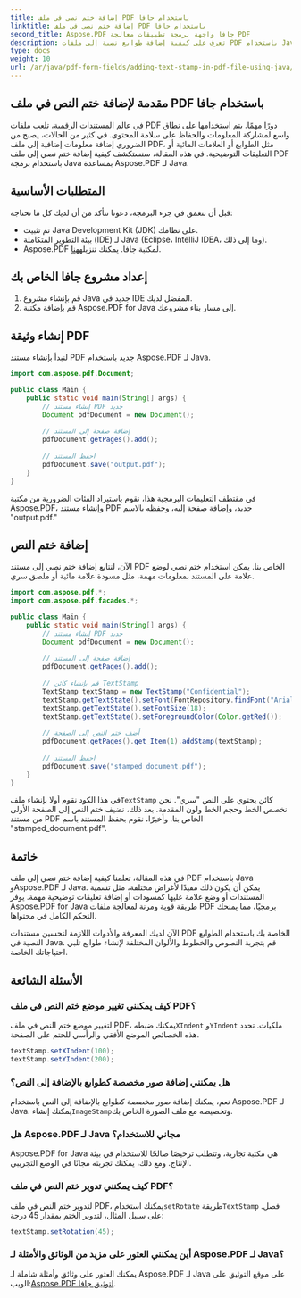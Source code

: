 ```yaml
---
title: إضافة ختم نصي في ملف PDF باستخدام جافا
linktitle: إضافة ختم نصي في ملف PDF باستخدام جافا
second_title: Aspose.PDF جافا واجهة برمجة تطبيقات معالجة PDF
description: تعرف على كيفية إضافة طوابع نصية إلى ملفات PDF باستخدام Java مع Aspose.PDF لـ Java. قم بتخصيص مستندات PDF الخاصة بك دون عناء.
type: docs
weight: 10
url: /ar/java/pdf-form-fields/adding-text-stamp-in-pdf-file-using-java/
---
```


## مقدمة لإضافة ختم النص في ملف PDF باستخدام جافا

في عالم المستندات الرقمية، تلعب ملفات PDF دورًا مهمًا. يتم استخدامها على نطاق واسع لمشاركة المعلومات والحفاظ على سلامة المحتوى. في كثير من الحالات، يصبح من الضروري إضافة معلومات إضافية إلى ملف PDF، مثل الطوابع أو العلامات المائية أو التعليقات التوضيحية. في هذه المقالة، سنستكشف كيفية إضافة ختم نصي إلى ملف PDF باستخدام برمجة Java بمساعدة Aspose.PDF لـ Java.

## المتطلبات الأساسية

قبل أن نتعمق في جزء البرمجة، دعونا نتأكد من أن لديك كل ما تحتاجه:

- تم تثبيت Java Development Kit (JDK) على نظامك.
- بيئة التطوير المتكاملة (IDE) لـ Java (Eclipse، IntelliJ IDEA، وما إلى ذلك).
-  Aspose.PDF لمكتبة جافا. يمكنك تنزيله[هنا](https://releases.aspose.com/pdf/java/).

## إعداد مشروع جافا الخاص بك

1. قم بإنشاء مشروع Java جديد في IDE المفضل لديك.
2. قم بإضافة مكتبة Aspose.PDF for Java إلى مسار بناء مشروعك.

## إنشاء وثيقة PDF

لنبدأ بإنشاء مستند PDF جديد باستخدام Aspose.PDF لـ Java.

```java
import com.aspose.pdf.Document;

public class Main {
    public static void main(String[] args) {
        // إنشاء مستند PDF جديد
        Document pdfDocument = new Document();
        
        // إضافة صفحة إلى المستند
        pdfDocument.getPages().add();
        
        // احفظ المستند
        pdfDocument.save("output.pdf");
    }
}
```

في مقتطف التعليمات البرمجية هذا، نقوم باستيراد الفئات الضرورية من مكتبة Aspose.PDF، وإنشاء مستند PDF جديد، وإضافة صفحة إليه، وحفظه بالاسم "output.pdf."

## إضافة ختم النص

الآن، لنتابع إضافة ختم نصي إلى مستند PDF الخاص بنا. يمكن استخدام ختم نصي لوضع علامة على المستند بمعلومات مهمة، مثل مسودة علامة مائية أو ملصق سري.

```java
import com.aspose.pdf.*;
import com.aspose.pdf.facades.*;

public class Main {
    public static void main(String[] args) {
        // إنشاء مستند PDF جديد
        Document pdfDocument = new Document();
        
        // إضافة صفحة إلى المستند
        pdfDocument.getPages().add();
        
        // قم بإنشاء كائن TextStamp
        TextStamp textStamp = new TextStamp("Confidential");
        textStamp.getTextState().setFont(FontRepository.findFont("Arial"));
        textStamp.getTextState().setFontSize(18);
        textStamp.getTextState().setForegroundColor(Color.getRed());
        
        // أضف ختم النص إلى الصفحة
        pdfDocument.getPages().get_Item(1).addStamp(textStamp);
        
        // احفظ المستند
        pdfDocument.save("stamped_document.pdf");
    }
}
```

 في هذا الكود نقوم أولا بإنشاء ملف`TextStamp` كائن يحتوي على النص "سري". نحن نخصص الخط وحجم الخط ولون المقدمة. بعد ذلك، نضيف ختم النص إلى الصفحة الأولى من مستند PDF الخاص بنا. وأخيرًا، نقوم بحفظ المستند باسم "stamped_document.pdf".

## خاتمة

في هذه المقالة، تعلمنا كيفية إضافة ختم نصي إلى ملف PDF باستخدام Java وAspose.PDF لـ Java. يمكن أن يكون ذلك مفيدًا لأغراض مختلفة، مثل تسمية المستندات أو وضع علامة عليها كمسودات أو إضافة تعليقات توضيحية مهمة. يوفر Aspose.PDF for Java طريقة قوية ومرنة لمعالجة ملفات PDF برمجيًا، مما يمنحك التحكم الكامل في محتواها.

الآن لديك المعرفة والأدوات اللازمة لتحسين مستندات PDF الخاصة بك باستخدام الطوابع النصية في Java. قم بتجربة النصوص والخطوط والألوان المختلفة لإنشاء طوابع تلبي احتياجاتك الخاصة.

## الأسئلة الشائعة

### كيف يمكنني تغيير موضع ختم النص في ملف PDF؟

 لتغيير موضع ختم النص في ملف PDF، يمكنك ضبطه`XIndent` و`YIndent` ملكيات. تحدد هذه الخصائص الموضع الأفقي والرأسي للختم على الصفحة.

```java
textStamp.setXIndent(100);
textStamp.setYIndent(200);
```

### هل يمكنني إضافة صور مخصصة كطوابع بالإضافة إلى النص؟

 نعم، يمكنك إضافة صور مخصصة كطوابع بالإضافة إلى النص باستخدام Aspose.PDF لـ Java. يمكنك إنشاء`ImageStamp`وتخصيصه مع ملف الصورة الخاص بك.

### هل Aspose.PDF لـ Java مجاني للاستخدام؟

Aspose.PDF for Java هي مكتبة تجارية، وتتطلب ترخيصًا صالحًا للاستخدام في بيئة الإنتاج. ومع ذلك، يمكنك تجربته مجانًا في الوضع التجريبي.

### كيف يمكنني تدوير ختم النص في ملف PDF؟

 لتدوير ختم النص في ملف PDF، يمكنك استخدام`setRotate` طريقة`TextStamp` فصل. على سبيل المثال، لتدوير الختم بمقدار 45 درجة:

```java
textStamp.setRotation(45);
```

### أين يمكنني العثور على مزيد من الوثائق والأمثلة لـ Aspose.PDF لـ Java؟

 يمكنك العثور على وثائق وأمثلة شاملة لـ Aspose.PDF لـ Java على موقع التوثيق على الويب:[Aspose.PDF لتوثيق جافا](https://reference.aspose.com/pdf/java/).